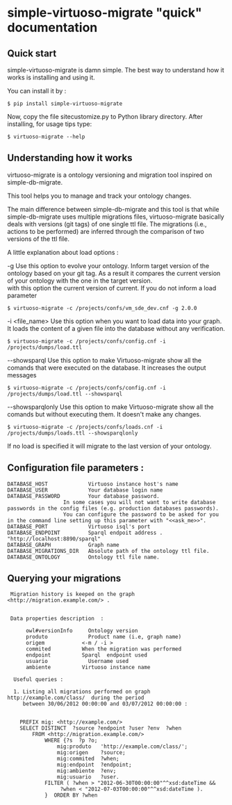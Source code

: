 # simple-virtuoso-migrate "quick" documentation 


## Quick start     

simple-virtuoso-migrate is damn simple. The best way to understand how it works is installing and using it.

You can install it by :   
                    

    $ pip install simple-virtuoso-migrate

Now, copy the file sitecustomize.py to Python library directory. After installing, for usage tips type:

    $ virtuoso-migrate --help  


## Understanding how it works

virtuoso-migrate is a ontology versioning and migration tool inspired on simple-db-migrate. 

This tool helps you to manage and track your ontology changes.

The main difference between simple-db-migrate and this tool is that while simple-db-migrate uses multiple migrations files, virtuoso-migrate basically deals with versions (git tags) of one single ttl file. The migrations (i.e.,  actions to be performed) are inferred through the comparison of two versions of the ttl file. 
               
A little explanation about load options :     

   -g  <version>   Use this option to evolve your ontology. Inform target version of the ontology based on your git tag. As a result it compares the current version of your ontology with the one in the target version.      
                   with this option the current version of current.  If you do not inform a load parameter  
          
    $ virtuoso-migrate -c /projects/confs/vm_sde_dev.cnf -g 2.0.0

   -i <file_name>  Use this option when you want to load data into your graph. 
                   It loads the content of a given file into the database without any verification.
                   
    $ virtuoso-migrate -c /projects/confs/config.cnf -i /projects/dumps/load.ttl


  --showsparql    Use this option to make Virtuoso-migrate show all the comands that were executed on the database. It increases the output messages
                   
    $ virtuoso-migrate -c /projects/confs/config.cnf -i /projects/dumps/load.ttl --showsparql

  --showsparqlonly Use this option to make Virtuoso-migrate show all the comands but without executing them. It doesn't make any changes.
                   
    $ virtuoso-migrate -c /projects/confs/loads.cnf -i /projects/dumps/loads.ttl --showsparqlonly
     
If no load is specified it will migrate to the last version of your ontology.
                  
## Configuration file parameters :     

    DATABASE_HOST             Virtuoso instance host's name
    DATABASE_USER             Your database login name 
    DATABASE_PASSWORD         Your database password.  
		              In some cases you will not want to write database passwords in the config files (e.g. production databases passwords). 
		              You can configure the password to be asked for you in the command line setting up this parameter with "<<ask_me>>".
    DATABASE_PORT             Virtuoso isql's port 
    DATABASE_ENDPOINT         Sparql endpoit address . "http://localhost:8890/sparql"
    DATABASE_GRAPH            Graph name
    DATABASE_MIGRATIONS_DIR   Absolute path of the ontology ttl file. 
    DATABASE_ONTOLOGY         Ontology ttl file name.
											
								
## Querying your migrations 						             

     Migration history is keeped on the graph <http://migration.example.com/> . 


     Data properties description  :    

          owl#versionInfo	  Ontology version                  
          produto	          Product name (i.e, graph name) 
          origem            <-m / -i >
          commited	        When the migration was performed 
          endpoint          Sparql 	endpoint used 
          usuario	          Username used 
          ambiente	        Virtuoso instance name
      
      Useful queries :
         
      1. Listing all migrations performed on graph http://example.com/class/  during the period
         between 30/06/2012 00:00:00 and 03/07/2012 00:00:00 :

  
		PREFIX mig: <http://example.com/>
		SELECT DISTINCT  ?source ?endpoint ?user ?env  ?when 
			FROM <http://migration.example.com/> 
				WHERE {?s  ?p ?o;
					mig:produto   'http://example.com/class/';
					mig:origen    ?source;
					mig:commited  ?when;
					mig:endpoint  ?endpoint;
					mig:ambiente  ?env;
					mig:usuario   ?user.
				FILTER ( ?when > "2012-06-30T00:00:00"^^xsd:dateTime && 
					 ?when < "2012-07-03T00:00:00"^^xsd:dateTime ).
				}  ORDER BY ?when

